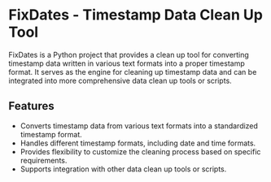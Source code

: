 # FixDates - Timestamp Data Clean Up Tool

FixDates is a Python project that provides a clean up tool for converting timestamp data written in various text formats into a proper timestamp format. It serves as the engine for cleaning up timestamp data and can be integrated into more comprehensive data clean up tools or scripts.

## Features

- Converts timestamp data from various text formats into a standardized timestamp format.
- Handles different timestamp formats, including date and time formats.
- Provides flexibility to customize the cleaning process based on specific requirements.
- Supports integration with other data clean up tools or scripts.
